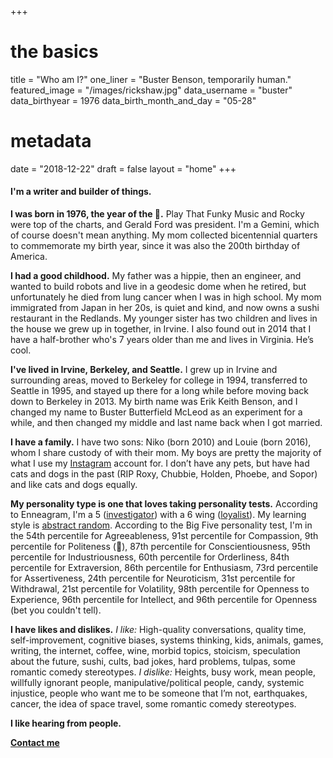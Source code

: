 +++
# the basics
title 				 = "Who am I?"
one_liner      = "Buster Benson, temporarily human."
featured_image = "/images/rickshaw.jpg"
data_username  = "buster"
data_birthyear = 1976
data_birth_month_and_day = "05-28"

# metadata
date   = "2018-12-22"
draft 	= false
layout = "home"
+++

#### I'm a writer and builder of things.

**I was born in 1976, the year of the 🐲.** Play That Funky Music and Rocky were top of the charts, and Gerald Ford was president. I'm a Gemini, which of course doesn't mean anything. My mom collected bicentennial quarters to commemorate my birth year, since it was also the 200th birthday of America.

**I had a good childhood.** My father was a hippie, then an engineer, and wanted to build robots and live in a geodesic dome when he retired, but unfortunately he died from lung cancer when I was in high school. My mom immigrated from Japan in her 20s, is quiet and kind, and now owns a sushi restaurant in the Redlands. My younger sister has two children and lives in the house we grew up in together, in Irvine. I also found out in 2014 that I have a half-brother who's 7 years older than me and lives in Virginia. He’s cool.

**I've lived in Irvine, Berkeley, and Seattle.** I grew up in Irvine and surrounding areas, moved to Berkeley for college in 1994, transferred to Seattle in 1995, and stayed up there for a long while before moving back down to Berkeley in 2013. My birth name was Erik Keith Benson, and I changed my name to Buster Butterfield McLeod as an experiment for a while, and then changed my middle and last name back when I got married.

**I have a family.** I have two sons: Niko (born 2010) and Louie (born 2016), whom I share custody of with their mom. My boys are pretty the majority of what I use my [Instagram](http://instagram.com/bustrbensn) account for. I don’t have any pets, but have had cats and dogs in the past (RIP Roxy, Chubbie, Holden, Phoebe, and Sopor) and like cats and dogs equally.

**My personality type is one that loves taking personality tests.** According to Enneagram, I'm a 5 (<a href="https://www.enneagraminstitute.com/type-5/" target="_new">investigator</a>) with a 6 wing (<a href="https://www.enneagraminstitute.com/type-6/" target="_new">loyalist</a>). My learning style is <a href="http://web.cortland.edu/andersmd/learning/gregorc.htm" target="_new">abstract random</a>. According to the Big Five personality test, I'm in the 54th percentile for Agreeableness, 91st percentile for Compassion, 9th percentile for Politeness (🖕), 87th percentile for Conscientiousness, 95th percentile for Industriousness, 60th percentile for Orderliness, 84th percentile for Extraversion, 86th percentile for Enthusiasm, 73rd percentile for Assertiveness, 24th percentile for Neuroticism, 31st percentile for Withdrawal, 21st percentile for Volatility, 98th percentile for Openness to Experience, 96th percentile for Intellect, and 96th percentile for Openness (bet you couldn't tell). 

**I have likes and dislikes.** *I like:* High-quality conversations, quality time, self-improvement, cognitive biases, systems thinking, kids, animals, games, writing, the internet, coffee, wine, morbid topics, stoicism, speculation about the future, sushi, cults, bad jokes, hard problems, tulpas, some romantic comedy stereotypes. *I dislike:* Heights, busy work, mean people, willfully ignorant people, manipulative/political people, candy, systemic injustice, people who want me to be someone that I’m not, earthquakes, cancer, the idea of space travel, some romantic comedy stereotypes.

**I like hearing from people.**

<a class="button btn btn-primary btn-sm btn-dark" href="/whyareweyelling/contact">**Contact me**</a>
